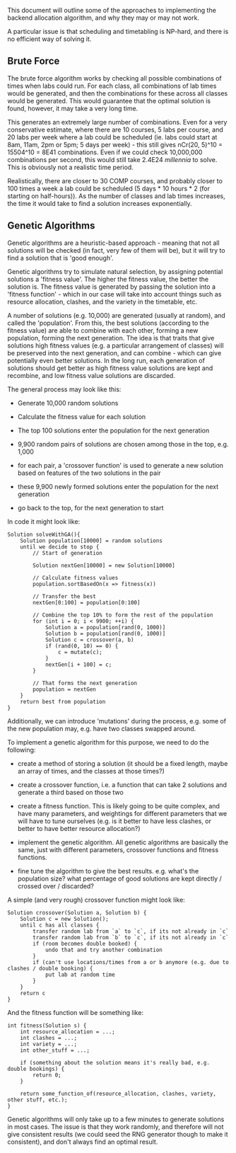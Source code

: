 This document will outline some of the approaches to implementing the backend allocation algorithm, and why they may or may not work.

A particular issue is that scheduling and timetabling is NP-hard, and there is no efficient way of solving it.



## Brute Force

The brute force algorithm works by checking all possible combinations of times when labs could run. For each class, all combinations of lab times would be generated, and then the combinations for these across all classes would be generated. This would guarantee that the optimal solution is found, however, it may take a very long time.

This generates an extremely large number of combinations. Even for a very conservative estimate, where there are 10 courses, 5 labs per course, and 20 labs per week where a lab could be scheduled (ie. labs could start at 8am, 11am, 2pm or 5pm; 5 days per week) - this still gives nCr(20, 5)^10 = 15504^10 = 8E41 combinations. Even if we could check 10,000,000 combinations per second, this would still take 2.4E24 *millennia* to solve. This is obviously not a realistic time period.

Realistically, there are closer to 30 COMP courses, and probably closer to 100 times a week a lab could be scheduled (5 days * 10 hours * 2 (for starting on half-hours)). As the number of classes and lab times increases, the time it would take to find a solution increases exponentially.





## Genetic Algorithms

Genetic algorithms are a heuristic-based approach - meaning that not all solutions will be checked (in fact, very few of them will be), but it will try to find a solution that is 'good enough'.

Genetic algorithms try to simulate natural selection, by assigning potential solutions a 'fitness value'. The higher the fitness value, the better the solution is. The fitness value is generated by passing the solution into a 'fitness function' - which in our case will take into account things such as resource allocation, clashes, and the variety in the timetable, etc.

A number of solutions (e.g. 10,000) are generated (usually at random), and called the 'population'. From this, the best solutions (according to the fitness value) are able to combine with each other, forming a new population, forming the next generation. The idea is that traits that give solutions high fitness values (e.g. a particular arrangement of classes) will be preserved into the next generation, and can combine - which can give potentially even better solutions. In the long run, each generation of solutions should get better as high fitness value solutions are kept and recombine, and low fitness value solutions are discarded.

The general process may look like this:

- Generate 10,000 random solutions
 
- Calculate the fitness value for each solution 
 
- The top 100 solutions enter the population for the next generation
 
- 9,900 random pairs of solutions are chosen among those in the top, e.g. 1,000
 
- for each pair, a 'crossover function' is used to generate a new solution based on features of the two solutions in the pair
 
- these 9,900 newly formed solutions enter the population for the next generation
 
- go back to the top, for the next generation to start

In code it might look like:
```
Solution solveWithGA(){
	Solution population[10000] = random solutions
	until we decide to stop {
		// Start of generation

		Solution nextGen[10000] = new Solution[10000]

		// Calculate fitness values
		population.sortBasedOn(x => fitness(x))

		// Transfer the best
		nextGen[0:100] = population[0:100]

		// Combine the top 10% to form the rest of the population
		for (int i = 0; i < 9900; ++i) {
			Solution a = population[rand(0, 1000)]
			Solution b = population[rand(0, 1000)]
			Solution c = crossover(a, b)
			if (rand(0, 10) == 0) {
				c = mutate(c);
			}
			nextGen[i + 100] = c;
		}

		// That forms the next generation
		population = nextGen
	}
	return best from population
}
```

Additionally, we can introduce 'mutations' during the process, e.g. some of the new population may, e.g. have two classes swapped around.

To implement a genetic algorithm for this purpose, we need to do the following:

- create a method of storing a solution
		(it should be a fixed length, maybe an array of times, and the classes at those times?)

- create a crossover function, i.e. a function that can take 2 solutions and generate a third based on those two

- create a fitness function. This is likely going to be quite complex, and have many parameters, and weightings for different parameters that we will have to tune ourselves (e.g. is it better to have less clashes, or better to have better resource allocation?)

- implement the genetic algorithm. All genetic algorithms are basically the same, just with different parameters, crossover functions and fitness functions.

- fine tune the algorithm to give the best results. e.g. what's the population size? what percentage of good solutions are kept directly / crossed over / discarded?

A simple (and very rough) crossover function might look like:

```
Solution crossover(Solution a, Solution b) {
    Solution c = new Solution();
    until c has all classes {
        transfer random lab from `a` to `c`, if its not already in `c`
        transfer random lab from `b` to `c`, if its not already in `c`
        if (room becomes double booked) {
            undo that and try another combination
        }
        if (can't use locations/times from a or b anymore (e.g. due to clashes / double booking) {
            put lab at random time
        }
    } 
    return c
}
```

And the fitness function will be something like:
```			
int fitness(Solution s) {
    int resource_allocation = ...;
    int clashes = ...;
    int variety = ...;
    int other_stuff = ...;

    if (something about the solution means it's really bad, e.g. double bookings) {
        return 0;
    }

    return some_function_of(resource_allocation, clashes, variety, other stuff, etc.);
}
```

Genetic algorithms will only take up to a few minutes to generate solutions in most cases. The issue is that they work randomly, and therefore will not give consistent results (we could seed the RNG generator though to make it consistent), and don't always find an optimal result.

